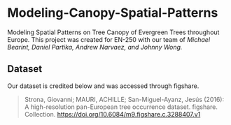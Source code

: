 # Modeling-Canopy-Spatial-Patterns
Modeling Spatial Patterns on Tree Canopy of Evergreen Trees throughout Europe. This project was created for EN-250 with our team of *Michael Bearint, Daniel Partika, Andrew Narvaez, and Johnny Wong.*

## Dataset
Our dataset is credited below and was accessed through figshare. 

> Strona, Giovanni; MAURI, ACHILLE; San-Miguel-Ayanz, Jesús (2016): A high-resolution pan-European tree occurrence dataset. figshare. Collection. https://doi.org/10.6084/m9.figshare.c.3288407.v1 

